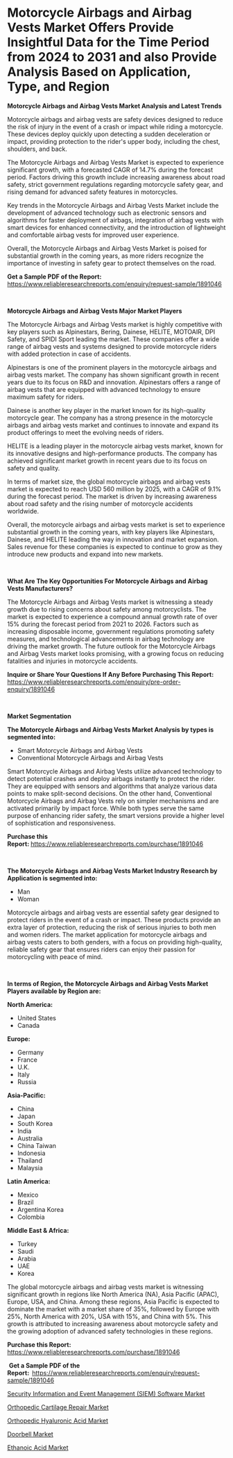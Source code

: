 <p><h1>Motorcycle Airbags and Airbag Vests Market Offers Provide Insightful Data for the Time Period from 2024 to 2031 and also Provide Analysis Based on Application, Type, and Region</h1></p><p><strong>Motorcycle Airbags and Airbag Vests Market Analysis and Latest Trends</strong></p>
<p><p>Motorcycle airbags and airbag vests are safety devices designed to reduce the risk of injury in the event of a crash or impact while riding a motorcycle. These devices deploy quickly upon detecting a sudden deceleration or impact, providing protection to the rider's upper body, including the chest, shoulders, and back.</p><p>The Motorcycle Airbags and Airbag Vests Market is expected to experience significant growth, with a forecasted CAGR of 14.7% during the forecast period. Factors driving this growth include increasing awareness about road safety, strict government regulations regarding motorcycle safety gear, and rising demand for advanced safety features in motorcycles.</p><p>Key trends in the Motorcycle Airbags and Airbag Vests Market include the development of advanced technology such as electronic sensors and algorithms for faster deployment of airbags, integration of airbag vests with smart devices for enhanced connectivity, and the introduction of lightweight and comfortable airbag vests for improved user experience.</p><p>Overall, the Motorcycle Airbags and Airbag Vests Market is poised for substantial growth in the coming years, as more riders recognize the importance of investing in safety gear to protect themselves on the road.</p></p>
<p><strong>Get a Sample PDF of the Report:&nbsp;</strong> <a href="https://www.reliableresearchreports.com/enquiry/request-sample/1891046">https://www.reliableresearchreports.com/enquiry/request-sample/1891046</a></p>
<p>&nbsp;</p>
<p><strong>Motorcycle Airbags and Airbag Vests Major Market Players</strong></p>
<p><p>The Motorcycle Airbags and Airbag Vests market is highly competitive with key players such as Alpinestars, Bering, Dainese, HELITE, MOTOAIR, DPI Safety, and SPIDI Sport leading the market. These companies offer a wide range of airbag vests and systems designed to provide motorcycle riders with added protection in case of accidents.</p><p>Alpinestars is one of the prominent players in the motorcycle airbags and airbag vests market. The company has shown significant growth in recent years due to its focus on R&D and innovation. Alpinestars offers a range of airbag vests that are equipped with advanced technology to ensure maximum safety for riders.</p><p>Dainese is another key player in the market known for its high-quality motorcycle gear. The company has a strong presence in the motorcycle airbags and airbag vests market and continues to innovate and expand its product offerings to meet the evolving needs of riders.</p><p>HELITE is a leading player in the motorcycle airbag vests market, known for its innovative designs and high-performance products. The company has achieved significant market growth in recent years due to its focus on safety and quality.</p><p>In terms of market size, the global motorcycle airbags and airbag vests market is expected to reach USD 560 million by 2025, with a CAGR of 9.1% during the forecast period. The market is driven by increasing awareness about road safety and the rising number of motorcycle accidents worldwide.</p><p>Overall, the motorcycle airbags and airbag vests market is set to experience substantial growth in the coming years, with key players like Alpinestars, Dainese, and HELITE leading the way in innovation and market expansion. Sales revenue for these companies is expected to continue to grow as they introduce new products and expand into new markets.</p></p>
<p>&nbsp;</p>
<p><strong>What Are The Key Opportunities For Motorcycle Airbags and Airbag Vests Manufacturers?</strong></p>
<p><p>The Motorcycle Airbags and Airbag Vests market is witnessing a steady growth due to rising concerns about safety among motorcyclists. The market is expected to experience a compound annual growth rate of over 15% during the forecast period from 2021 to 2026. Factors such as increasing disposable income, government regulations promoting safety measures, and technological advancements in airbag technology are driving the market growth. The future outlook for the Motorcycle Airbags and Airbag Vests market looks promising, with a growing focus on reducing fatalities and injuries in motorcycle accidents.</p></p>
<p><strong>Inquire or Share Your Questions If Any Before Purchasing This Report:</strong> <a href="https://www.reliableresearchreports.com/enquiry/pre-order-enquiry/1891046">https://www.reliableresearchreports.com/enquiry/pre-order-enquiry/1891046</a></p>
<p>&nbsp;</p>
<p><strong>Market Segmentation</strong></p>
<p><strong>The Motorcycle Airbags and Airbag Vests Market Analysis by types is segmented into:</strong></p>
<p><ul><li>Smart Motorcycle Airbags and Airbag Vests</li><li>Conventional Motorcycle Airbags and Airbag Vests</li></ul></p>
<p><p>Smart Motorcycle Airbags and Airbag Vests utilize advanced technology to detect potential crashes and deploy airbags instantly to protect the rider. They are equipped with sensors and algorithms that analyze various data points to make split-second decisions. On the other hand, Conventional Motorcycle Airbags and Airbag Vests rely on simpler mechanisms and are activated primarily by impact force. While both types serve the same purpose of enhancing rider safety, the smart versions provide a higher level of sophistication and responsiveness.</p></p>
<p><strong>Purchase this Report:&nbsp;</strong><a href="https://www.reliableresearchreports.com/purchase/1891046">https://www.reliableresearchreports.com/purchase/1891046</a></p>
<p>&nbsp;</p>
<p><strong>The Motorcycle Airbags and Airbag Vests Market Industry Research by Application is segmented into:</strong></p>
<p><ul><li>Man</li><li>Woman</li></ul></p>
<p><p>Motorcycle airbags and airbag vests are essential safety gear designed to protect riders in the event of a crash or impact. These products provide an extra layer of protection, reducing the risk of serious injuries to both men and women riders. The market application for motorcycle airbags and airbag vests caters to both genders, with a focus on providing high-quality, reliable safety gear that ensures riders can enjoy their passion for motorcycling with peace of mind.</p></p>
<p>&nbsp;</p>
<p><strong>In terms of Region, the Motorcycle Airbags and Airbag Vests Market Players available by Region are:</strong></p>
<p>
    <p> <strong> North America: </strong>
        <ul>
            <li>United States</li>
            <li>Canada</li>
        </ul>
        </p> 
    <p> <strong> Europe: </strong>
        <ul>
            <li>Germany</li>
            <li>France</li>
            <li>U.K.</li>
            <li>Italy</li>
            <li>Russia</li>
        </ul>
        </p> 
    <p> <strong> Asia-Pacific: </strong>
        <ul>
            <li>China</li>
            <li>Japan</li>
            <li>South Korea</li>
            <li>India</li>
            <li>Australia</li>
            <li>China Taiwan</li>
            <li>Indonesia</li>
            <li>Thailand</li>
            <li>Malaysia</li>
        </ul>
        </p> 
    <p> <strong> Latin America: </strong>
        <ul>
            <li>Mexico</li>
            <li>Brazil</li>
            <li>Argentina Korea</li>
            <li>Colombia</li>
        </ul>
        </p> 
    <p> <strong> Middle East & Africa: </strong>
        <ul>
            <li>Turkey</li>
            <li>Saudi</li>
            <li>Arabia</li>
            <li>UAE</li>
            <li>Korea</li>
        </ul>
    </p>
    </p>
<p><p>The global motorcycle airbags and airbag vests market is witnessing significant growth in regions like North America (NA), Asia Pacific (APAC), Europe, USA, and China. Among these regions, Asia Pacific is expected to dominate the market with a market share of 35%, followed by Europe with 25%, North America with 20%, USA with 15%, and China with 5%. This growth is attributed to increasing awareness about motorcycle safety and the growing adoption of advanced safety technologies in these regions.</p></p>
<p><strong>Purchase this Report: </strong><a href="https://www.reliableresearchreports.com/purchase/1891046">https://www.reliableresearchreports.com/purchase/1891046</a></p>
<p>&nbsp;<strong>Get a Sample PDF of the Report:&nbsp;&nbsp;</strong><a href="https://www.reliableresearchreports.com/enquiry/request-sample/1891046">https://www.reliableresearchreports.com/enquiry/request-sample/1891046</a></p>
<p><strong></strong></p>
<p><p><a href="https://github.com/gdfhhhj/Market-Research-Report-List-3/blob/main/security-information-and-event-management-siem-software-market.md">Security Information and Event Management (SIEM) Software Market</a></p><p><a href="https://funky-papaya-cf4.notion.site/Orthopedic-Cartilage-Repair-Market-Size-Growth-Outlook-from-2024-to-2031-projecting-at-Market-s-Tr-7f9a7de39c7447ef974f6ca6f91ac641">Orthopedic Cartilage Repair Market</a></p><p><a href="https://summer-dogwood-3e9.notion.site/Orthopedic-Hyaluronic-Acid-Market-Size-Global-Industry-Overview-Market-Segmentation-and-Forecast--7cdf9e9bc3c14fb28eb52ed4d55ced0a">Orthopedic Hyaluronic Acid Market</a></p><p><a href="https://view.publitas.com/reportprime-1/doorbell-market-share-market-new-trends-analysis-report-by-type-by-application-by-end-use-by-region-and-segment-forecasts-2024-2031/">Doorbell Market</a></p><p><a href="https://view.publitas.com/reportprime-1/decoding-the-ethanoic-acid-market-a-deep-dive-into-the-latest-market-trends-market-segmentation-and-competitive-analysis/">Ethanoic Acid Market</a></p></p>
